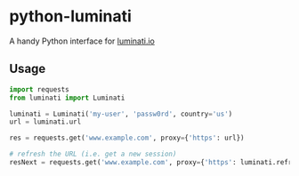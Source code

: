 # python-luminati

A handy Python interface for [luminati.io](https://luminati.io/)

## Usage

```python
import requests
from luminati import Luminati

luminati = Luminati('my-user', 'passw0rd', country='us')
url = luminati.url

res = requests.get('www.example.com', proxy={'https': url})

# refresh the URL (i.e. get a new session)
resNext = requests.get('www.example.com', proxy={'https': luminati.refresh_url()})
```
